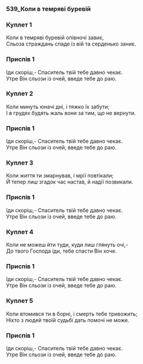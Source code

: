 ### 539_Коли в темряві буревій
### Куплет 1
Коли в темряві буревій опівночі завиє,<br/>Сльоза страждань спаде із вій та серденько заниє.
### Приспів 1
Іди скоріш,- Спаситель твій тебе давно чекає. <br/>Утре Він сльози із очей, введе тебе до раю.
### Куплет 2
Коли минуть юначі дні, і тяжко їх забути;<br/>І в грудях будять жаль вони за тим, що не вернути.
### Приспів 1
Іди скоріш,- Спаситель твій тебе давно чекає. <br/>Утре Він сльози із очей, введе тебе до раю.
### Куплет 3
Коли життя ти змарнував, і мрії повтікали;<br/>Й тепер лиш згадок час настав, й надії позвикали.
### Приспів 1
Іди скоріш,- Спаситель твій тебе давно чекає. <br/>Утре Він сльози із очей, введе тебе до раю.
### Куплет 4
Коли не можеш йти туди, куди лиш глянуть очі,-<br/>До твого Господа іди, тебе спасти Він хоче.
### Приспів 1
Іди скоріш,- Спаситель твій тебе давно чекає. <br/>Утре Він сльози із очей, введе тебе до раю.
### Куплет 5
Коли втомився ти в борні, і смерть тебе тривожить;<br/>Ніхто з людей твоїй судьбі дать помочі не може.
### Приспів 1
Іди скоріш,- Спаситель твій тебе давно чекає. <br/>Утре Він сльози із очей, введе тебе до раю.
